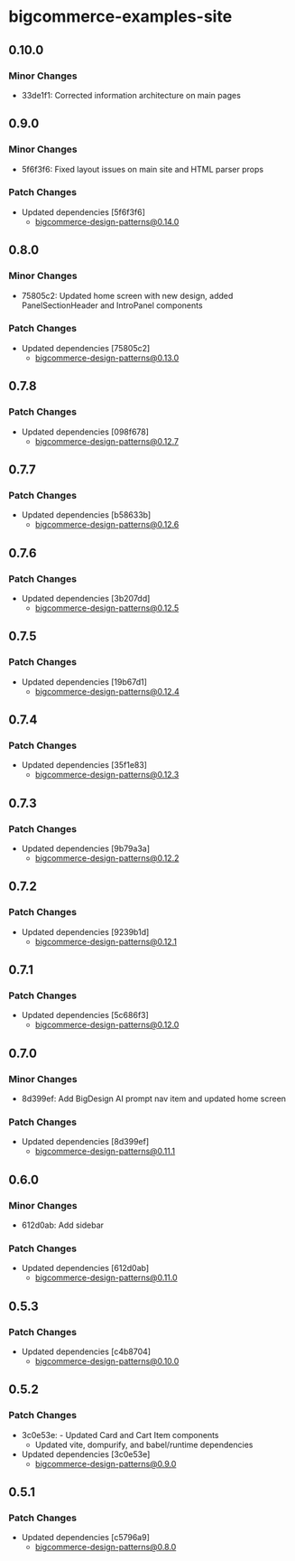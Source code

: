# bigcommerce-examples-site

## 0.10.0

### Minor Changes

- 33de1f1: Corrected information architecture on main pages

## 0.9.0

### Minor Changes

- 5f6f3f6: Fixed layout issues on main site and HTML parser props

### Patch Changes

- Updated dependencies [5f6f3f6]
  - bigcommerce-design-patterns@0.14.0

## 0.8.0

### Minor Changes

- 75805c2: Updated home screen with new design, added PanelSectionHeader and IntroPanel components

### Patch Changes

- Updated dependencies [75805c2]
  - bigcommerce-design-patterns@0.13.0

## 0.7.8

### Patch Changes

- Updated dependencies [098f678]
  - bigcommerce-design-patterns@0.12.7

## 0.7.7

### Patch Changes

- Updated dependencies [b58633b]
  - bigcommerce-design-patterns@0.12.6

## 0.7.6

### Patch Changes

- Updated dependencies [3b207dd]
  - bigcommerce-design-patterns@0.12.5

## 0.7.5

### Patch Changes

- Updated dependencies [19b67d1]
  - bigcommerce-design-patterns@0.12.4

## 0.7.4

### Patch Changes

- Updated dependencies [35f1e83]
  - bigcommerce-design-patterns@0.12.3

## 0.7.3

### Patch Changes

- Updated dependencies [9b79a3a]
  - bigcommerce-design-patterns@0.12.2

## 0.7.2

### Patch Changes

- Updated dependencies [9239b1d]
  - bigcommerce-design-patterns@0.12.1

## 0.7.1

### Patch Changes

- Updated dependencies [5c686f3]
  - bigcommerce-design-patterns@0.12.0

## 0.7.0

### Minor Changes

- 8d399ef: Add BigDesign AI prompt nav item and updated home screen

### Patch Changes

- Updated dependencies [8d399ef]
  - bigcommerce-design-patterns@0.11.1

## 0.6.0

### Minor Changes

- 612d0ab: Add sidebar

### Patch Changes

- Updated dependencies [612d0ab]
  - bigcommerce-design-patterns@0.11.0

## 0.5.3

### Patch Changes

- Updated dependencies [c4b8704]
  - bigcommerce-design-patterns@0.10.0

## 0.5.2

### Patch Changes

- 3c0e53e: - Updated Card and Cart Item components
  - Updated vite, dompurify, and babel/runtime dependencies
- Updated dependencies [3c0e53e]
  - bigcommerce-design-patterns@0.9.0

## 0.5.1

### Patch Changes

- Updated dependencies [c5796a9]
  - bigcommerce-design-patterns@0.8.0
